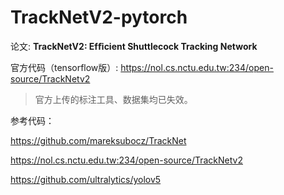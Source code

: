 # TrackNetV2-pytorch

论文:	**TrackNetV2: Efﬁcient Shuttlecock Tracking Network**

官方代码（tensorflow版）:	https://nol.cs.nctu.edu.tw:234/open-source/TrackNetv2

> 官方上传的标注工具、数据集均已失效。



参考代码：

https://github.com/mareksubocz/TrackNet

https://nol.cs.nctu.edu.tw:234/open-source/TrackNetv2

https://github.com/ultralytics/yolov5